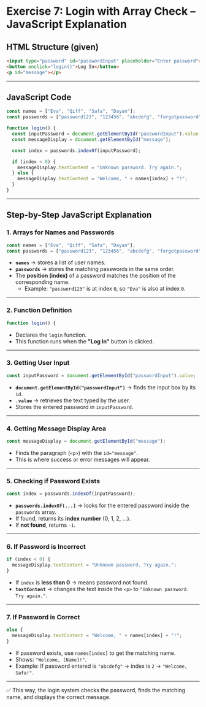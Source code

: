 # Exercise 7: Login with Array Check – JavaScript Explanation

## HTML Structure (given)
```html
<input type="password" id="passwordInput" placeholder="Enter password">
<button onclick="login()">Log In</button>
<p id="message"></p>
```

---

## JavaScript Code
```javascript
const names = ["Eva", "Qiff", "Safa", "Dayan"];
const passwords = ["password123", "123456", "abcdefg", "forgotpassword"];

function login() {
  const inputPassword = document.getElementById("passwordInput").value;
  const messageDisplay = document.getElementById("message");

  const index = passwords.indexOf(inputPassword);

  if (index < 0) {
    messageDisplay.textContent = "Unknown password. Try again.";
  } else {
    messageDisplay.textContent = "Welcome, " + names[index] + "!";
  }
}
```

---

## Step-by-Step JavaScript Explanation

### 1. Arrays for Names and Passwords
```javascript
const names = ["Eva", "Qiff", "Safa", "Dayan"];
const passwords = ["password123", "123456", "abcdefg", "forgotpassword"];
```
- **`names`** → stores a list of user names.  
- **`passwords`** → stores the matching passwords in the same order.  
- The **position (index)** of a password matches the position of the corresponding name.  
  - Example: `"password123"` is at index `0`, so `"Eva"` is also at index `0`.

---

### 2. Function Definition
```javascript
function login() {
```
- Declares the `login` function.  
- This function runs when the **"Log In"** button is clicked.

---

### 3. Getting User Input
```javascript
const inputPassword = document.getElementById("passwordInput").value;
```
- **`document.getElementById("passwordInput")`** → finds the input box by its `id`.  
- **`.value`** → retrieves the text typed by the user.  
- Stores the entered password in `inputPassword`.

---

### 4. Getting Message Display Area
```javascript
const messageDisplay = document.getElementById("message");
```
- Finds the paragraph (`<p>`) with the `id="message"`.  
- This is where success or error messages will appear.

---

### 5. Checking if Password Exists
```javascript
const index = passwords.indexOf(inputPassword);
```
- **`passwords.indexOf(...)`** → looks for the entered password inside the `passwords` array.  
- If found, returns its **index number** (0, 1, 2, ...).  
- If **not found**, returns `-1`.

---

### 6. If Password is Incorrect
```javascript
if (index < 0) {
  messageDisplay.textContent = "Unknown password. Try again.";
}
```
- If `index` is **less than 0** → means password not found.  
- **`textContent`** → changes the text inside the `<p>` to `"Unknown password. Try again."`.

---

### 7. If Password is Correct
```javascript
else {
  messageDisplay.textContent = "Welcome, " + names[index] + "!";
}
```
- If password exists, use `names[index]` to get the matching name.  
- Shows: `"Welcome, [Name]!"`.  
- Example: If password entered is `"abcdefg"` → index is `2` → `"Welcome, Safa!"`.

---

✅ This way, the login system checks the password, finds the matching name, and displays the correct message.
